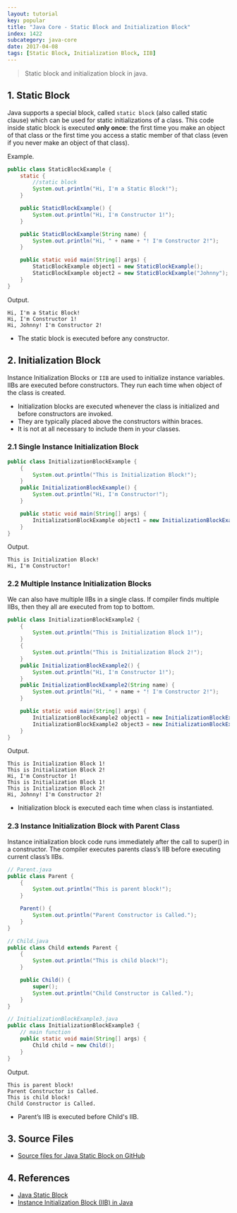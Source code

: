 ```yaml
---
layout: tutorial
key: popular
title: "Java Core - Static Block and Initialization Block"
index: 1422
subcategory: java-core
date: 2017-04-08
tags: [Static Block, Initialization Block, IIB]
---
```


> Static block and initialization block in java.

## 1. Static Block
Java supports a special block, called `static block` (also called static clause) which can be used for static initializations of a class. This code inside static block is executed **only once**: the first time you make an object of that class or the first time you access a static member of that class (even if you never make an object of that class).

Example.
```java
public class StaticBlockExample {
    static {
        //static block
        System.out.println("Hi, I'm a Static Block!");
    }

    public StaticBlockExample() {
        System.out.println("Hi, I'm Constructor 1!");
    }

    public StaticBlockExample(String name) {
        System.out.println("Hi, " + name + "! I'm Constructor 2!");
    }

    public static void main(String[] args) {
        StaticBlockExample object1 = new StaticBlockExample();
        StaticBlockExample object2 = new StaticBlockExample("Johnny");
    }
}
```
Output.
```raw
Hi, I'm a Static Block!
Hi, I'm Constructor 1!
Hi, Johnny! I'm Constructor 2!
```
* The static block is executed before any constructor.

## 2. Initialization Block
Instance Initialization Blocks or `IIB` are used to initialize instance variables. IIBs are executed before constructors. They run each time when object of the class is created.
- Initialization blocks are executed whenever the class is initialized and before constructors are invoked.
- They are typically placed above the constructors within braces.
- It is not at all necessary to include them in your classes.

### 2.1 Single Instance Initialization Block
```java
public class InitializationBlockExample {
    {
        System.out.println("This is Initialization Block!");
    }
    public InitializationBlockExample() {
        System.out.println("Hi, I'm Constructor!");
    }

    public static void main(String[] args) {
        InitializationBlockExample object1 = new InitializationBlockExample();
    }
}
```
Output.
```raw
This is Initialization Block!
Hi, I'm Constructor!
```

### 2.2 Multiple Instance Initialization Blocks
We can also have multiple IIBs in a single class. If compiler finds multiple IIBs, then they all are executed from top to bottom.
```java
public class InitializationBlockExample2 {
    {
        System.out.println("This is Initialization Block 1!");
    }
    {
        System.out.println("This is Initialization Block 2!");
    }
    public InitializationBlockExample2() {
        System.out.println("Hi, I'm Constructor 1!");
    }
    public InitializationBlockExample2(String name) {
        System.out.println("Hi, " + name + "! I'm Constructor 2!");
    }

    public static void main(String[] args) {
        InitializationBlockExample2 object1 = new InitializationBlockExample2();
        InitializationBlockExample2 object3 = new InitializationBlockExample2("Johnny");
    }
}
```
Output.
```raw
This is Initialization Block 1!
This is Initialization Block 2!
Hi, I'm Constructor 1!
This is Initialization Block 1!
This is Initialization Block 2!
Hi, Johnny! I'm Constructor 2!
```
* Initialization block is executed each time when class is instantiated.

### 2.3 Instance Initialization Block with Parent Class
Instance initialization block code runs immediately after the call to super() in a constructor. The compiler executes parents class’s IIB before executing current class’s IIBs.

```java
// Parent.java
public class Parent {
    {
        System.out.println("This is parent block!");
    }

    Parent() {
        System.out.println("Parent Constructor is Called.");
    }
}

// Child.java
public class Child extends Parent {
    {
        System.out.println("This is child block!");
    }

    public Child() {
        super();
        System.out.println("Child Constructor is Called.");
    }
}

// InitializationBlockExample3.java
public class InitializationBlockExample3 {
    // main function
    public static void main(String[] args) {
        Child child = new Child();
    }
}
```
Output.
```raw
This is parent block!
Parent Constructor is Called.
This is child block!
Child Constructor is Called.
```
* Parent’s IIB is executed before Child's IIB.

## 3. Source Files
* [Source files for Java Static Block on GitHub](https://github.com/jojozhuang/java-programming/tree/master/java-core-staticblock)

## 4. References
* [Java Static Block](https://www.geeksforgeeks.org/g-fact-79/)
* [Instance Initialization Block (IIB) in Java](https://www.geeksforgeeks.org/instance-initialization-block-iib-java/)
